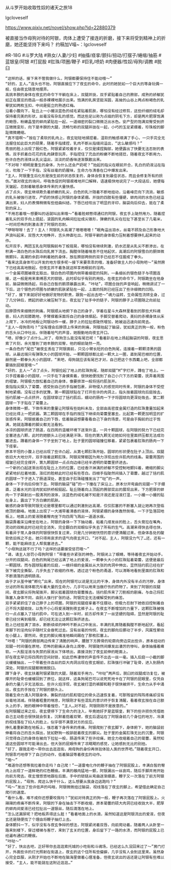 从斗罗开始收取性奴的诸天之旅18

lgcloveself

https://www.pixiv.net/novel/show.php?id=22880379

被直接当作母狗对待的阿银，肉体上遭受了接连的折磨，接下来将受到精神上的折磨，她还能坚持下来吗？
约稿加V喵~：lgcloveself

#R-18G
#斗罗大陆
#熟女/人妻/少妇
#抽搐/痉挛/颤抖/扭动/打摆子/蜷缩/抽筋
#蓝银皇/阿银
#打屁股
#肛珠/项圈/鞭子
#巨乳/喷奶
#肉便器/性奴/母狗/调教
#脱臼


    “这样的话，接下来不管我做什么，阿银都要保持住不能动哦～”
    “好的，主人。”连头也不抬，阿银直接应下了夜玄的命令，此时的她犹如一个巨大的等身玩偶一般，任由夜玄随意地摆弄。
    高挑丰腴的身体在夜玄的命令下平躺在床上，双腿并拢，双手紧贴着自己的胯部，成熟的娇躯犹如正在展览的商品一般赤裸裸地展示出来。饱满的乳房坚挺浑圆，高耸的山谷上两点粉褐色的乳晕犹如两枚玉扣，中间是挺立的熟透红梅。
    沿着小腹向下，耻丘上一小撮淡蓝色的绒毛紧贴着肌肤，哪怕没有经过修剪，这些纤细的绒毛却保持着完美的形状，丝毫没有杂乱的感觉。而这些足以称为点缀的阴毛下方，却是两片肥厚饱满的鲍唇，粉嫩晶莹的蚌肉紧贴在一起，一道细密的裂口微微泛出水色。安产型的饱满双臀受到挤压微微变形，向下是丰腴的大腿，流畅匀称的双腿并拢在一起，小巧的玉足紧绷着，珍珠般的脚趾微微蜷缩。
    “真不错啊～”按在了柔软的乳肉上，夜玄轻轻地揉捏着，温软的触感填满了手心，一只手完全无法握住如此巨大的硕果，随着手指揉捏，乳肉不断从指缝间溢出，“这么敏感吗？”
    秀丽的脸上出现了殷红色，阿银紧紧咬着牙关，仅仅是揉捏胸部，她便露出了快要无法忍耐的表情。双手抓着白花花的乳肉肆意玩弄，手指捏住了充血的粉嫩不断地搓捻，随着夜玄不断用力，些许白色的液体从乳尖溢出，淡淡的奶香味逐渐飘散出来。
    “不对呀？明明是重生的身体，为什么还会产奶呢？”抬起的指尖在眼前开合，乳白的奶液沾在指尖，吮吸了一下手指，没有丝毫的奶腥味，生命力与清香在口中爆发出来。
    “主人，阿银重生后化形是按生前的状态恢复的，身体会恢复到最佳状态，而且会修复所有的损伤。”面对夜玄的询问，呼吸急促的阿银艰难地开口解释，语速极快地说完了一大段话后，她便每天皱起，忍耐着敏感身体传来的大量快感。
    点了点头，夜玄继续欺负着娇嫩的乳尖，白色的乳汁随着不断地扭动，沿着峰峦向下流淌，敏感的乳头被强行进攻，产奶的快感让阿银的身体紧绷。并拢的四肢有些僵硬，蚌肉间的水色已经溢满出来，妇人的表情稍微有些扭曲纠结，下唇已经咬出了明显的牙印，脑袋向后仰去，抵在了柔软的床上。
    “不用忍着哦～想要叫的话就叫出来哦～”看着脸颊憋得通红的阿银，夜玄手上陡然用力，随着捏着乳尖的双手向上提起，滚圆的乳肉瞬间拉扯成尖锥形，弹嫩的乳尖在拉扯下甚至长了几毫米，一时间恐怖的刺激击溃了阿银的忍耐。
    “咿呀呀呀！去了！主人！阿银乳头高潮了噫噫噫噫！”眼角溢出泪水，丝毫不顾及自己形象地大声浪叫起来，双唇大大地睁开，舌头伸直吐出，阿银平躺的身体极力压制着想要挣扎起来的动作。
    松开双手，两团玉乳在阿银胸前布丁般摇晃，哪怕没有继续刺激，奶水还是从乳尖不断渗出，在积满一滴白色的水珠后向乳房下流去。胸膛伴随着喘息不住地起伏，高潮后的阿银雪白的胴体微微颤抖，高潮的余韵冲刷着她的身体，放在胯部两侧的双手已经忍不住握成了拳头。
    “看来这具身体可以开发的地方很多呢～接下来要乖乖的哦，准备好做主人的小母狗吧～”虽然胯下已经高高地鼓起，但夜玄并不着急就这样享用眼前的淫肉。
    一个金属项圈被夜玄取出，银白色的项圈内侧带着细密的钝刺，一条细长的银色链子与项圈连接，这一般是用来束缚恶犬的锁链，此时却似乎有别的用处。在夜玄的命令下，阿银跪坐在他身前，脑袋微微扬起，将自己白皙的鹅颈暴露出来。“咔哒”，项圈合拢的声音响起，稍微调试了一下后，这个银色的项圈与娇嫩的肌肤紧贴在一起，上面的钝刺已经压出了些许细微的凹陷。
    “好了，接下来就好好地做好宠物的职责，跟我一起出去吧～”魂力运转，生命属性流转全身，过了几分钟后，燃起的欲火被压制下去，夜玄扯了扯手中的链子，阿银的脖子上项圈随之向前扯动。
    后脖颈传来细微的刺痛，阿银顺从地俯下自己的身子，学着在星斗大森林里看到的那些犬科魂兽，妇人的双膝跪地，手臂撑着床面将自己的身体撑起。手脚交替着爬动，美妇的赤裸身体从床上爬下，冰冷的地板让阿银动作一缓，脖子上的拉扯感陡然增加，她被迫迅速向前爬去。
    “主人～母狗乖吗？”没有理会后脖颈上传来的刺痛，阿银抬起了脑袋，犹如真正的狗一般，粉色的舌头从口中吐出，伴随着哈气的声音，她殷勤地向夜玄开口。
    “啧，好像少了点什么…对了，母狗怎么能没有尾巴呢！”看着趴在地上扬起脑袋的阿银，夜玄思索了片刻，余光瞥到了她丰腴的双臀，他的眼前陡然一亮。
    一条白色的“尾巴”被夜玄丢在了阿银面前，只见小臂长短的白色狗尾，连接着一颗颗漆黑的圆球。从最远端只有弹珠大小的圆球开始，一颗颗圆球都比前一颗大上一圈，直到尾巴根的位置，赫然是一颗拳头大小的圆球，“来吧，母狗就应该有尾巴才对，自己把这个东西戴上吧，全部都要插到屁眼里哦～”
    “好的，主人～”点了点头，阿银捡起了地上的肛珠狗尾，随即双腿“M”字打开，蹲在了地上。一只手捏着最小的圆球，一只手在下身摸索着，很快她便找到了自己小穴下方的菊蕾，抚弄着周围的褶皱，阿银极力放松着自己的身体，像要排泄一般将括约肌张开。
    食指指尖探入了菊蕾，感受到自己的手指被包裹，异物侵入的感觉同时传来，阿银的身体不受控制地紧绷。没有过多的犹豫，第一颗圆球贴在了打开些许的肉洞上，指头按着圆球向后庭按去，括约肌被一点点挤开，在圆球穿过了括约肌后，蠕动的肠肉一下子将圆球向更深处吸去，第二颗圆球一下子贴在了菊蕾上。
    身体微微一颤，下体传来的重量让阿银有些始料未及，全部由高密度金属打造的肛珠重量加起来已经比得上一把武器。第二颗圆球在手指的按压下继续向菊蕾里塞去，比起第一颗更加明显的扩张感传来，阿银抿着自己的下唇，低着脑袋想要看看自己下身的场景，可是由于胸前的过于饱满，她就连蹲着的脚尖都无法看到。
    冰凉的圆球挤进了肠道，在四周的温暖环境下逐渐升温，一共十颗圆球，在阿银的努力下已经完全塞进去八颗，此时的她额头上已经满是汗珠，现在的第九颗无论她如何往里面挤压都无法成功塞进去。蹲着的身体一下子坐到了地上，肚子里的圆球碰撞位移着，紧紧包裹着肛珠的肠肉一下下痉挛。
    原本平坦的小腹上已经出现了些许凸起，从第七颗肛珠开始，圆球的形状便在肚子上顶出。双腿依旧大大地分开，双手按着这颗肛珠，阿银双臂都因为用力浮现出些许肌肉的线条。菊蕾周围的褶皱已经完全撑开，第九颗圆球一点点向边缘已经半透明的菊蕾里挤进去。
    一个新的凸起逐渐出现在耻丘上方的位置，已经香汗淋漓的娇躯不受控制地颤抖着，蜷缩的脚尖紧紧地扒拉着地面，涨红的脸颊此时已经有些苍白。四根手指陡然间插入了菊蕾，越过了括约肌的圆球一下子进入了肠道深处，甚至由于肛珠碰撞发出了“哒”的一声。
    身体一下子向后仰倒下去，阿银的脑袋“碰”的一下撞在了床沿上，原本分开弯曲的双腿一下子绷直，泛着水光的淫肉犹如拱桥般挺起。耻丘随着向上顶起的胯部突出的展现出来，下方肥厚的蚌肉一下子飙射出一股清冽的液体，淡蓝色的绒毛被不知是汗液还是淫液打湿，一小撮一小撮的贴在身上，露出了下方白嫩的肌肤。
    敏感的身体导致阿银无论是哪里都可以通过刺激到达高潮，仅仅肛塞的不断塞入就让她再次登临绝顶的巅峰。地面上出现了一大滩带着清香的液体，阿银紧绷的身体轰然倒塌，一下子坠落回地板上，地面上的爱液随着臀肉坐下向四周飞溅出一道道水痕。
    脑袋靠着床沿瘫坐在地上，阿银的身体一下下抽动着，粘着几缕发丝的脸上，舌头耷拉在嘴角，灵动的双眸此时已经完全消失，完全翻白的双眼似乎失去了所有的生气。高潮来得快去得也快，有着异于常人身体的阿银很快恢复过来，只是几分钟她恍惚的意识便清醒过来，但身体各处的酸软依旧挥之不去，她只得用哀求的语气向夜玄开口，“对不起，主人，阿银没力气了…还，还有一颗，能不能麻烦主人帮我塞进去…”
    “小母狗这就不行了吗？这样的话要接受惩罚哦～”
    “请，请主人惩罚小母狗阿银！”带着些许紧张的神色，阿银闭上了眼睛，等待着夜玄开始动手。
    分开的双腿间，白色的狗尾已经沾满了地上的爱液，一颗拳头大小的肛珠贴着菊蕾，这便是最后一颗圆球。而与圆球贴着的后庭，一根纤细的金属丝从大张的肉洞中伸出，显然括约肌已经在扩张下被完全撕裂，几乎失去了收缩的作用，透过这个粉色的甬道，可以清晰地看到里面的肛珠和不断滴落的透明肠液。
    由于才从茧中被“孵化”出来，现在的阿银可以说是无比的干净，身体内外没有半点的污秽，身体分泌的所有液体都充斥着大量的生命力，几乎可以用来当做疗伤的药物了。来到了阿银的双腿间，夜玄脚尖将狗尾拨开，脚尖抵着圆球向菊蕾推去。括约肌传来了刀割般的剧痛，与自己将肛珠塞入身体不同，由别人强行扩张的话，阿银完全无法缓解受到的痛苦。
    双手紧紧抓住了自己脖子上的项圈，阿银的双腿痉挛着不住摆动，但极力忍耐下她依旧控制着自己不将大腿收拢，以免不小心将爱液蹭到夜玄裤子上。在夜玄不断增加的力量下，这颗肛珠被强行一点点塞入了括约肌中，可在进入到一半时，前方却传来了一丝坚硬的阻碍，显然是阿银的耻骨已经分离到极限，却已经无法让这颗肛珠挤进去。
    脸上已经挂满了泪水，断断续续的呻吟不断从口中发出，丰满的乳房随着胸膛不断地起伏，看起来脚下的淫肉似乎随时又会昏死过去。没有丝毫的怜悯，夜玄的脚向后挪动了半步，风属性萦绕在小腿上，骤然间，夜玄的脚尖精准地瞬间踢在了那枚肛塞上。
    “咔嗒！”阿银的胯部两边传来了清脆的响声，腰肢下方胯骨的轮廓向旁边突出些许，原本扭动的双腿一时间僵在原地，恐怖的剧痛从身向上席卷，阿银陡然间爆发出凄厉的惨叫，身体抽搐着瘫软。一大股淫液与失禁的尿液从下体喷出，直接浇到了夜玄前伸的鞋面上。
    好在夜玄早已将四周的空间封锁，如此恐怖凄惨的声音传不出去一丝一毫。插入后庭一小截的脚尖缓缓抽出，一个带着些许血丝的巨大肉洞出现在夜玄眼前，肛珠强行冲破了耻骨，进入到肠肉深处，阿银的双腿都微微脱臼。
    蹲下身子，夜玄扶着阿银紧致的大腿，随着双手用力，“咔哒”两声后，脱臼的双腿成功复位，被撑开的耻骨也缓缓回到了原位，就这样，这条狗尾巴可以说死死地卡在了阿银的屁眼里，仅凭自身的力量几乎无法取出。些许火焰浮现，夜玄被打湿的裤脚和鞋子很快被烘干，生命力从手中涌出，夜玄的手按在了阿银的额头上。
    随着生命力涌入阿银身体，撕裂的括约肌和错位的骨头迅速恢复着，可那残留的阵阵疼痛却没有丝毫地消减。伴随着粗重的喘息，阿银刚才有些混乱的意识终于恢复清醒，看着夜玄按在自己额头上的手，她的眼神中带着惶恐，“主人…对不起，阿银刚刚不是故意的…”
    在阿银醒过来之后，夜玄便停下了生命力的注入，毕竟她好歹是蓝银皇，剩下的些许损伤凭借她自己主动愈合很快就会恢复。沉默着抱着双臂，夜玄后退站在了阿银身前几个身位的地方，冷漠的视线落在了妇人的脸上，似乎很不满意对方的反应。
    挣扎着重新跪在地板上，强忍着下身传来的疼痛，阿银爬到了夜玄脚下，身体俯下，她的脑袋前伸着将自己的舌头探出，犹如野狗一般舔舐着夜玄的脚尖。肚子里的金属肛珠无比的沉重，阿银只觉得自己的身体在被向下拉扯一般，肠道传来了些许绞痛，她全力收缩着自己的菊蕾，虽然知道这些圆球不可能滑出去，但大张的屁眼传来了凉飕飕的感觉，让她感到无比的别扭。
    “好了，跟我走吧～带你出去逛逛街，用母狗的身份再体验体验人类的世界吧。”随着夜玄开口，阿银乖巧地停下了自己的动作，低着脑袋等着夜玄的动作。
    “啪～”
    “难道你还想等我拉着你走吗？自己爬！”一道雷电化作的鞭子抽在了阿银屁股上，丰满白皙的臀肉上出现了一道鲜艳的红色鞭痕。丰满的雌肉猛地一颤，阿银漏出一丝哀鸣，随后手脚并用开始向前方爬去。夜玄慢悠悠地跟在后面，手中的锁链从弯曲逐渐绷直，鞭子又一次落在了前方阿银的屁股上，“母狗，爬这么快干什么，这么想要从我身边逃跑吗？”
    “呜～”发出了些许低声的呜咽，阿银微微扭过脑袋，视线落在了夜玄的脚上，希望借此确定自己爬行的速度。
    “看什么看，难不成你还想要咬我吗？”犹如对待真正的狗一般，鞭子再次落在了阿银屁股上。火辣辣的疼痛不断传来，阿银的下身在抽击下不断收缩，原本菊蕾的硕大肉洞已经收拢大半，肥厚的蚌肉间爱液已经拉扯出一道银丝，随后滴落在地上。
    “怎么还漏尿呢？把地板弄得这么脏！”看着地面上的水滴，虽然知道这是阿银流出的爱液，但夜玄还是随便找了个理由将鞭子抽打上去。
    身体颤抖一下，似乎没有与夜玄争辩的想法，阿银紧闭着双唇，向前爬动着。随着两人从卧室一路来到楼下，穿过楼梯与客厅，来到了玄关的位置，身后留下了一路的水渍，而阿银的屁股上已经遍布通红的鞭痕。
    “咔哒～”
    “好了，快出去吧，正好带你去逛逛索托城的小吃街和斗魂场，已经这么久没回来过了～”房门打开，外面些许的灯光照射在街道上，夜玄的这个住所有些偏僻，几乎没有人会到这里来。虽然身心完全臣服，从刚才开始也不断地在脑海里做着心理准备，但夜玄说出的话还是让阿银有些难以接受，“主人，能不能就在这附近逛逛…”
